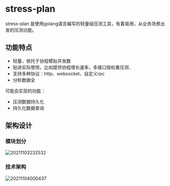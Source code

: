 <!--
 * @Author: your name
 * @Date: 2021-11-03 19:27:45
 * @LastEditTime: 2021-11-04 00:05:00
 * @LastEditors: Please set LastEditors
 * @Description: In User Settings Edit
 * @FilePath: /stress-plan/README.md
-->
# stress-plan
stress-plan 是使用golang语言编写的轻量级压测工具，有着易用，从业务场景出发的压测功能。

## 功能特点
- 轻量，依托于协程模拟并发数
- 贴进实际使用，比如提供协程增长速率，多接口按权重压测..
- 支持多种协议：http、websocket、自定义rpc
- 分析数据全

可能会实现的功能：
- 压测数据持久化
- 持久化数据查询

## 架构设计

### 模块划分
![20211103232532](https://i.loli.net/2021/11/03/A5ylKOQ8cwVJ9PY.png)

### 技术架构

![20211104000437](https://i.loli.net/2021/11/04/U4rwcJpZyjVSoKI.png)